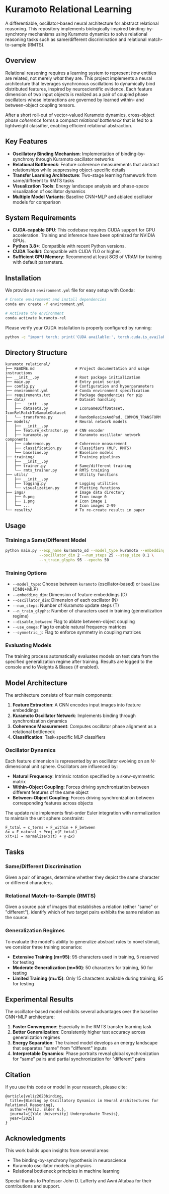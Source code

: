 # Kuramoto Relational Learning

A differentiable, oscillator-based neural architecture for abstract relational reasoning. This repository implements biologically-inspired binding-by-synchrony mechanisms using Kuramoto dynamics to solve relational reasoning tasks such as same/different discrimination and relational match-to-sample (RMTS).

## Overview

Relational reasoning requires a learning system to represent *how* entities are related, not merely *what* they are. This project implements a neural architecture that leverages synchronous oscillations to dynamically bind distributed features, inspired by neuroscientific evidence. Each feature dimension of two input objects is realized as a pair of coupled phase oscillators whose interactions are governed by learned within- and between-object coupling tensors.

After a short roll-out of vector-valued Kuramoto dynamics, cross-object *phase coherence* forms a compact *relational bottleneck* that is fed to a lightweight classifier, enabling efficient relational abstraction.

## Key Features

- **Oscillatory Binding Mechanism**: Implementation of binding-by-synchrony through Kuramoto oscillator networks
- **Relational Bottleneck**: Feature coherence measurements that abstract relationships while suppressing object-specific details
- **Transfer Learning Architecture**: Two-stage learning framework from same/different to RMTS tasks
- **Visualization Tools**: Energy landscape analysis and phase-space visualization of oscillator dynamics
- **Multiple Model Variants**: Baseline CNN+MLP and ablated oscillator models for comparison

## System Requirements

- **CUDA-capable GPU**: This codebase requires CUDA support for GPU acceleration. Training and inference have been optimized for NVIDIA GPUs.
- **Python 3.8+**: Compatible with recent Python versions.
- **CUDA Toolkit**: Compatible with CUDA 11.0 or higher.
- **Sufficient GPU Memory**: Recommend at least 8GB of VRAM for training with default parameters.

## Installation

We provide an `environment.yml` file for easy setup with Conda:

```bash
# Create environment and install dependencies
conda env create -f environment.yml

# Activate the environment
conda activate kuramoto-rel
```

Please verify your CUDA installation is properly configured by running:

```bash
python -c "import torch; print('CUDA available:', torch.cuda.is_available())"
```

## Directory Structure

```
kuramoto_relational/
├── README.md                  # Project documentation and usage instructions
├── __init__.py                # Root package initialization
├── main.py                    # Entry point script
├── config.py                  # Configuration and hyperparameters
├── environment.yml            # Conda environment specification
├── requirements.txt           # Package dependencies for pip
├── data/                      # Dataset handling
│   ├── __init__.py          
│   ├── datasets.py            # IconSameDiffDataset, IconRelMatchToSampleDataset
│   └── transforms.py          # RandomResizeAndPad, COMMON_TRANSFORM
├── models/                    # Neural network models
│   ├── __init__.py
│   ├── feature_extractor.py   # CNN encoder
│   ├── kuramoto.py            # Kuramoto oscillator network components
│   ├── coherence.py           # Coherence measurement
│   ├── classification.py      # Classifiers (MLP, RMTS)
│   └── baseline.py            # Baseline models
├── training/                  # Training pipelines
│   ├── __init__.py
│   ├── trainer.py             # Same/different training
│   └── rmts_trainer.py        # RMTS training
├── utils/                     # Utility functions
│   ├── __init__.py
│   ├── logging.py             # Logging utilities
│   └── visualization.py       # Plotting functions
├── imgs/                      # Image data directory
│   ├── 0.png                  # Icon image 0
│   ├── 1.png                  # Icon image 1
│   └── ...                    # Icon images 2-99
└── results/                   # To re-create results in paper
```

## Usage

### Training a Same/Different Model

```bash
python main.py --exp_name kuramoto_sd --model_type kuramoto --embedding_dim 64 \
               --oscillator_dim 2 --num_steps 25 --step_size 0.1 \
               --n_train_glyphs 95 --epochs 50
```

### Training Options

- `--model_type`: Choose between `kuramoto` (oscillator-based) or `baseline` (CNN+MLP)
- `--embedding_dim`: Dimension of feature embeddings (D)
- `--oscillator_dim`: Dimension of each oscillator (N)
- `--num_steps`: Number of Kuramoto update steps (T)
- `--n_train_glyphs`: Number of characters used in training (generalization regime)
- `--disable_between`: Flag to ablate between-object coupling
- `--use_omega`: Flag to enable natural frequency matrices
- `--symmetric_j`: Flag to enforce symmetry in coupling matrices

### Evaluating Models

The training process automatically evaluates models on test data from the specified generalization regime after training. Results are logged to the console and to Weights & Biases (if enabled).

## Model Architecture

The architecture consists of four main components:

1. **Feature Extraction**: A CNN encodes input images into feature embeddings
2. **Kuramoto Oscillator Network**: Implements binding through synchronization dynamics
3. **Coherence Measurement**: Computes oscillator phase alignment as a relational bottleneck
4. **Classification**: Task-specific MLP classifiers

### Oscillator Dynamics

Each feature dimension is represented by an oscillator evolving on an N-dimensional unit sphere. Oscillators are influenced by:

- **Natural Frequency**: Intrinsic rotation specified by a skew-symmetric matrix
- **Within-Object Coupling**: Forces driving synchronization between different features of the same object
- **Between-Object Coupling**: Forces driving synchronization between corresponding features across objects

The update rule implements first-order Euler integration with normalization to maintain the unit sphere constraint:

```
F_total = c_terms + F_within + F_between
Δx = F_natural + Proj_x(F_total)
x(t+1) = normalize(x(t) + γ·Δx)
```

## Tasks

### Same/Different Discrimination

Given a pair of images, determine whether they depict the same character or different characters.

### Relational Match-to-Sample (RMTS)

Given a source pair of images that establishes a relation (either "same" or "different"), identify which of two target pairs exhibits the same relation as the source.

### Generalization Regimes

To evaluate the model's ability to generalize abstract rules to novel stimuli, we consider three training scenarios:

- **Extensive Training (m=95)**: 95 characters used in training, 5 reserved for testing
- **Moderate Generalization (m=50)**: 50 characters for training, 50 for testing
- **Limited Training (m=15)**: Only 15 characters available during training, 85 for testing

## Experimental Results

The oscillator-based model exhibits several advantages over the baseline CNN+MLP architecture:

1. **Faster Convergence**: Especially in the RMTS transfer learning task
2. **Better Generalization**: Consistently higher test accuracy across generalization regimes
3. **Energy Separation**: The trained model develops an energy landscape that separates "same" from "different" inputs
4. **Interpretable Dynamics**: Phase portraits reveal global synchronization for "same" pairs and partial synchronization for "different" pairs

## Citation

If you use this code or model in your research, please cite:

```
@article{veliz2023binding,
  title={Binding by Oscillatory Dynamics in Neural Architectures for Relational Reasoning},
  author={Veliz, Elder G.},
  journal={[Yale University] Undergraduate Thesis},
  year={2025}
}
```

## Acknowledgments

This work builds upon insights from several areas:

- The binding-by-synchrony hypothesis in neuroscience
- Kuramoto oscillator models in physics
- Relational bottleneck principles in machine learning

Special thanks to Professor John D. Lafferty and Awni Altabaa for their contributions and support.